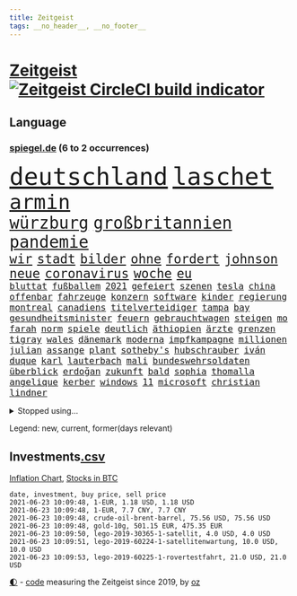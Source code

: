 ```yaml
---
title: Zeitgeist
tags: __no_header__, __no_footer__
---
```


# [Zeitgeist](https://oliz.io/zeitgeist/) [![Zeitgeist CircleCI build indicator](https://circleci.com/gh/ooz/zeitgeist.svg?style=shield)](https://circleci.com/gh/ooz/zeitgeist)

## Language

<h3><a href="https://www.spiegel.de" target="_blank">spiegel.de</a> (6 to 2 occurrences)</h3>
<p style="font-family:monospace">
<span style="font-size:32pt"><a href="news_links.html#deutschland" class="current">deutschland</a></span>
<span style="font-size:32pt"><a href="news_links.html#laschet" class="current">laschet</a></span>
<br>
<span style="font-size:27pt"><a href="news_links.html#armin" class="current">armin</a></span>
<br>
<span style="font-size:22pt"><a href="news_links.html#würzburg" class="current">würzburg</a></span>
<span style="font-size:22pt"><a href="news_links.html#großbritannien" class="current">großbritannien</a></span>
<span style="font-size:22pt"><a href="news_links.html#pandemie" class="current">pandemie</a></span>
<br>
<span style="font-size:17pt"><a href="news_links.html#wir" class="current">wir</a></span>
<span style="font-size:17pt"><a href="news_links.html#stadt" class="current">stadt</a></span>
<span style="font-size:17pt"><a href="news_links.html#bilder" class="current">bilder</a></span>
<span style="font-size:17pt"><a href="news_links.html#ohne" class="current">ohne</a></span>
<span style="font-size:17pt"><a href="news_links.html#fordert" class="current">fordert</a></span>
<span style="font-size:17pt"><a href="news_links.html#johnson" class="current">johnson</a></span>
<span style="font-size:17pt"><a href="news_links.html#neue" class="current">neue</a></span>
<span style="font-size:17pt"><a href="news_links.html#coronavirus" class="current">coronavirus</a></span>
<span style="font-size:17pt"><a href="news_links.html#woche" class="current">woche</a></span>
<span style="font-size:17pt"><a href="news_links.html#eu" class="current">eu</a></span>
<br>
<span style="font-size:12pt"><a href="news_links.html#bluttat" class="new">bluttat</a></span>
<span style="font-size:12pt"><a href="news_links.html#fußballem" class="current">fußballem</a></span>
<span style="font-size:12pt"><a href="news_links.html#2021" class="current">2021</a></span>
<span style="font-size:12pt"><a href="news_links.html#gefeiert" class="current">gefeiert</a></span>
<span style="font-size:12pt"><a href="news_links.html#szenen" class="current">szenen</a></span>
<span style="font-size:12pt"><a href="news_links.html#tesla" class="current">tesla</a></span>
<span style="font-size:12pt"><a href="news_links.html#china" class="current">china</a></span>
<span style="font-size:12pt"><a href="news_links.html#offenbar" class="current">offenbar</a></span>
<span style="font-size:12pt"><a href="news_links.html#fahrzeuge" class="current">fahrzeuge</a></span>
<span style="font-size:12pt"><a href="news_links.html#konzern" class="current">konzern</a></span>
<span style="font-size:12pt"><a href="news_links.html#software" class="current">software</a></span>
<span style="font-size:12pt"><a href="news_links.html#kinder" class="current">kinder</a></span>
<span style="font-size:12pt"><a href="news_links.html#regierung" class="current">regierung</a></span>
<span style="font-size:12pt"><a href="news_links.html#montreal" class="new">montreal</a></span>
<span style="font-size:12pt"><a href="news_links.html#canadiens" class="new">canadiens</a></span>
<span style="font-size:12pt"><a href="news_links.html#titelverteidiger" class="current">titelverteidiger</a></span>
<span style="font-size:12pt"><a href="news_links.html#tampa" class="new">tampa</a></span>
<span style="font-size:12pt"><a href="news_links.html#bay" class="new">bay</a></span>
<span style="font-size:12pt"><a href="news_links.html#gesundheitsminister" class="current">gesundheitsminister</a></span>
<span style="font-size:12pt"><a href="news_links.html#feuern" class="new">feuern</a></span>
<span style="font-size:12pt"><a href="news_links.html#gebrauchtwagen" class="new">gebrauchtwagen</a></span>
<span style="font-size:12pt"><a href="news_links.html#steigen" class="current">steigen</a></span>
<span style="font-size:12pt"><a href="news_links.html#mo" class="new">mo</a></span>
<span style="font-size:12pt"><a href="news_links.html#farah" class="new">farah</a></span>
<span style="font-size:12pt"><a href="news_links.html#norm" class="new">norm</a></span>
<span style="font-size:12pt"><a href="news_links.html#spiele" class="current">spiele</a></span>
<span style="font-size:12pt"><a href="news_links.html#deutlich" class="current">deutlich</a></span>
<span style="font-size:12pt"><a href="news_links.html#äthiopien" class="current">äthiopien</a></span>
<span style="font-size:12pt"><a href="news_links.html#ärzte" class="current">ärzte</a></span>
<span style="font-size:12pt"><a href="news_links.html#grenzen" class="current">grenzen</a></span>
<span style="font-size:12pt"><a href="news_links.html#tigray" class="current">tigray</a></span>
<span style="font-size:12pt"><a href="news_links.html#wales" class="current">wales</a></span>
<span style="font-size:12pt"><a href="news_links.html#dänemark" class="current">dänemark</a></span>
<span style="font-size:12pt"><a href="news_links.html#moderna" class="current">moderna</a></span>
<span style="font-size:12pt"><a href="news_links.html#impfkampagne" class="current">impfkampagne</a></span>
<span style="font-size:12pt"><a href="news_links.html#millionen" class="current">millionen</a></span>
<span style="font-size:12pt"><a href="news_links.html#julian" class="current">julian</a></span>
<span style="font-size:12pt"><a href="news_links.html#assange" class="new">assange</a></span>
<span style="font-size:12pt"><a href="news_links.html#plant" class="current">plant</a></span>
<span style="font-size:12pt"><a href="news_links.html#sotheby's" class="new">sotheby's</a></span>
<span style="font-size:12pt"><a href="news_links.html#hubschrauber" class="current">hubschrauber</a></span>
<span style="font-size:12pt"><a href="news_links.html#iván" class="current">iván</a></span>
<span style="font-size:12pt"><a href="news_links.html#duque" class="current">duque</a></span>
<span style="font-size:12pt"><a href="news_links.html#karl" class="current">karl</a></span>
<span style="font-size:12pt"><a href="news_links.html#lauterbach" class="current">lauterbach</a></span>
<span style="font-size:12pt"><a href="news_links.html#mali" class="current">mali</a></span>
<span style="font-size:12pt"><a href="news_links.html#bundeswehrsoldaten" class="current">bundeswehrsoldaten</a></span>
<span style="font-size:12pt"><a href="news_links.html#überblick" class="current">überblick</a></span>
<span style="font-size:12pt"><a href="news_links.html#erdoğan" class="current">erdoğan</a></span>
<span style="font-size:12pt"><a href="news_links.html#zukunft" class="current">zukunft</a></span>
<span style="font-size:12pt"><a href="news_links.html#bald" class="current">bald</a></span>
<span style="font-size:12pt"><a href="news_links.html#sophia" class="current">sophia</a></span>
<span style="font-size:12pt"><a href="news_links.html#thomalla" class="new">thomalla</a></span>
<span style="font-size:12pt"><a href="news_links.html#angelique" class="current">angelique</a></span>
<span style="font-size:12pt"><a href="news_links.html#kerber" class="current">kerber</a></span>
<span style="font-size:12pt"><a href="news_links.html#windows" class="current">windows</a></span>
<span style="font-size:12pt"><a href="news_links.html#11" class="current">11</a></span>
<span style="font-size:12pt"><a href="news_links.html#microsoft" class="current">microsoft</a></span>
<span style="font-size:12pt"><a href="news_links.html#christian" class="current">christian</a></span>
<span style="font-size:12pt"><a href="news_links.html#lindner" class="current">lindner</a></span>
</p>
<details>
<summary>Stopped using...</summary>
<p class="former" style="font-size:12pt">
tobt(248) unserem(248) bemühungen(247) einiges(247) 100000(246) alltag(246) beschreibt(246) drosten(246) erneuter(246) hsv(246) jan(246) richter(246) spielzeit(246) untersuchungen(246) aufgeben(245) badenwürttembergs(245) funktionieren(245) games(245) gleichstellung(245) liste(245) liverpool(245) niederländische(245) niedersächsischen(245) notfalls(245) satelliten(245) tottenham(245) ungewöhnlich(245) verzögert(245) vulkanausbruch(245) akt(244) arktis(244) asche(244) atlético(244) einwohner(244) herkunft(244) häuser(244) ikone(244) leverkusen(244) möglicher(244) schildert(244) warentest(244) öffentlichen(244) überwachung(244) einschränken(243) erziehung(243) is(243) komplex(243) meinung(243) menge(243) schwächen(243) spdpolitiker(243) studentin(243) toleranz(243) ungewöhnlicher(243) verlief(243) verschiedene(243) aufgrund(242) beteiligten(242) bundesligisten(242) coronainfizierte(242) deutsch(242) erfahrungen(242) gaga(242) lunge(242) senat(242) verteidigungsministerin(242) wohngebiet(242) wuppertal(242) angesteckt(241) arbeiteten(241) bayer(241) botschaften(241) dahin(241) hinrichtung(241) infizierte(241) jüngste(241) kleineren(241) leer(241) normalen(241) schlechtesten(241) stich(241) tourismus(241) weltkrieg(241) zurückgetreten(241) coronafälle(240) diskriminiert(240) france(240) gehören(240) gerufen(240) geschäften(240) günstiger(240) islam(240) lateinamerika(240) migrationspolitik(240) prinzessin(240) seltenen(240) spieltag(240) studierenden(240) verwirrung(240) vorsitz(240) worum(240) zweifelt(240) aldi(239) entdeckten(239) erfolgreiche(239) geringer(239) geschichten(239) herdenimmunität(239) isolation(239) kieler(239) lukas(239) positioniert(239) rb(239) reul(239) sc(239) sprecherin(239) verfolgung(239) vergleicht(239) vermeiden(239) version(239) vorab(239) 79(238) anleger(238) arizona(238) aufgerufen(238) awards(238) bittere(238) brutale(238) bundesligavorschau(238) ersetzen(238) fanexperten(238) gefiel(238) gefährlicher(238) haare(238) infizieren(238) jahresbeginn(238) kaputt(238) leicester(238) mike(238) noten(238) rekordhoch(238) rom(238) schlagzeilen(238) steuer(238) streiks(238) tatortvote(238) tippen(238) trainieren(238) usjustizministerium(238) wichtiges(238) wichtigster(238) wohnhaus(238) zugegeben(238) überraschende(238) 2050(237) 2500(237) 31(237) arbeitnehmer(237) deutschlandweit(237) erzielt(237) genannt(237) geteilt(237) influencer(237) jüdische(237) klimaneutral(237) leiten(237) lockt(237) lohnt(237) lösungen(237) nawalnys(237) ostukraine(237) schalke(237) sohnes(237) träumen(237) verzweiflung(237) voraus(237) wettbewerb(237) auswirken(236) denkbar(236) fritz(236) gesetzentwurf(236) gestohlener(236) instanz(236) kranke(236) phil(236) sensation(236) spdpolitikerin(236) tauchen(236) uswirtschaft(236) vermutet(236) virtuell(236) weshalb(236) 04(235) bekanntesten(235) besonderen(235) eliten(235) gebiet(235) hai(235) historische(235) informieren(235) mahmoud(235) raketen(235) schadet(235) schlimmsten(235) standort(235) symptome(235) universität(235) unmut(235) 7(234) blick(234) einrichtungen(234) gefechte(234) gestrichen(234) lüge(234) radikalen(234) schalkes(234) stadtteil(234) stets(234) befreien(233) bruch(233) crash(233) erkrankt(233) gewinner(233) heran(233) honda(233) landen(233) melanie(233) regierungspartei(233) salzburg(233) umstrittenem(233) übernahme(233) 17000(232) braunschweig(232) covid19erkrankung(232) erschöpft(232) geländewagen(232) manipulierte(232) nicola(232) nordrheinwestfälischen(232) raten(232) spanischer(232) vermittlung(232) 3(231) ausharren(231) einzigen(231) gebilligt(231) herrschen(231) möglichst(231) platzen(231) skepsis(231) staatsbürgerschaft(231) yorker(231) band(230) diebstahl(230) fliehen(230) impfstoffen(230) klinik(230) reagierten(230) reiste(230) segen(230) song(230) tasche(230) tiger(230) versuche(230) vertreter(230) diskussionen(229) floyd(229) flüchtlingen(229) gelöst(229) lkw(229) lügen(229) model(229) pharmakonzerne(229) restaurant(229) verlauf(229) wiederholt(229) beteiligung(228) dir(228) homosexuelle(228) loch(228) marke(228) punktet(228) arabische(227) gazastreifen(227) geflogen(227) maximilian(227) schwerem(227) wochenlang(227) zwischenzeitlich(227) gestritten(226) ministerpräsidentin(226) psychologe(226) schusswaffen(226) sekunde(226) verbündeten(226) virtuellen(226) wirtz(226) übertragung(226) accounts(225) berät(225) hob(225) häusliche(225) politisches(225) volksverhetzung(225) zugelassenen(225) a1(224) boateng(224) bundesgesundheitsminister(224) deals(224) erkrankten(224) jérôme(224) komplikationen(224) mercedes(224) messe(224) migrationshintergrund(224) präsidentin(224) pünktlich(224) satellitenbild(224) taktik(224) verkehrsunfall(224) aufstand(223) bob(223) gekämpft(223) herzen(223) marsch(223) sicheren(223) späten(223) todesopfer(223) verbündete(223) verzweifelten(223) ansteckend(222) brennt(222) landete(222) träume(222) auktion(221) besitz(221) brandstiftung(221) dortmunds(221) gegnern(221) indonesien(221) misshandlungen(221) prompt(221) reduzieren(221) richard(221) schriftsteller(221) versagen(221) vorne(221) behalten(220) bett(220) eindämmung(220) erfassen(220) erwachsenen(220) fan(220) fassade(220) fehlern(220) motive(220) namhafte(220) ungleich(220) angezündet(219) greuther(219) losgehen(219) menschliche(219) protestierten(219) spitzenreiter(219) verstanden(219) wind(219) 40000(218) ablehnung(218) drängte(218) drücken(218) einfacher(218) erkranken(218) fortschritte(218) korruptionsvorwürfen(218) rentner(218) telefon(218) ähnliche(218) angeblicher(217) arminia(217) división(217) flüchtling(217) häftlinge(217) mitgliedsländer(217) prescht(217) primera(217) prinzip(217) prägt(217) tunesien(217) weltkriegsbombe(217) anstiftung(216) bezeichnete(216) einschränkung(216) haag(216) stützt(216) wölfe(216) überfahren(216) freiwilligen(215) männlich(215) schrecken(215) sturgeon(215) trotzen(215) unterm(215) verletzten(215) warfen(215) ämter(215) absteiger(214) feuert(214) gegenzug(214) profifußball(214) sichert(214) sonde(214) springen(214) umsätze(214) unglaubliche(214) 140(213) angehen(213) anschlags(213) auffällig(213) km/h(213) teilnahme(213) auszahlung(212) coronaauflagen(212) jacob(212) klimaziele(212) abstieg(211) demo(211) einbruch(211) entscheidet(211) erweist(211) kinderpornografie(211) kräfte(211) mobilfunknetz(211) tinder(211) verankern(211) bester(210) boykottieren(210) dreieinhalb(210) einbrecher(210) niederländischen(210) schlugen(210) sportler(210) 17jähriger(209) fehlender(209) karten(209) katja(209) notbremse(209) söhne(209) verständnis(209) bundesverfassungsgericht(208) klaasjan(208) ministerien(208) wütende(208) bangen(207) dc(207) demos(207) op(206) telefonat(206) dauert(205) explodierte(205) jubeln(205) ware(205) 80000(204) benötigen(204) emotionaler(204) erzielten(204) praxis(204) tücken(204) beschuldigte(203) reus(203) begehrten(202) blake(202) enormen(202) erprobt(202) immens(202) krawall(202) maradona(202) messenger(202) sofortige(202) fußballweltmeister(201) gespart(201) projekts(201) virusvariante(201) vogelgrippe(201) gegenmaßnahmen(200) gläubige(200) tiefpunkt(200) bewaffneten(199) reifen(198) königreich(197) rodrigo(197) terroranschlags(197) covidpatienten(196) ksk(196) religiöse(196) einkaufen(195) erfolgreichen(195) geist(195) guatemala(195) prägte(195) south(195) dylan(194) konzert(194) trauma(194) nebenwirkungen(193) portal(193) sämtliche(193) verzögerungen(193) bbc(192) ungleichheit(192) desto(191) eisberg(191) zentimeter(191) dämpft(190) existenz(190) schweine(190) service(190) woods(190) empfinden(188) aussortiert(187) dobrindt(187) geführte(187) beliebten(186) dichter(186) vergleichsweise(186) beratungen(185) derzeitigen(185) einsame(185) riesigen(185) tragischen(185) vorfällen(185) contest(184) 85(183) faire(183) karlsruhe(183) beschimpfte(182) discounter(182) fotografieren(182) rolf(182) sammeln(182) unrealistisch(182) abschottung(180) elfte(180) vereins(180) wmtitel(180) geiger(179) marine(178) querdenkern(177) eintraf(176) genehmigen(176) zutage(176) smart(175) datenschutz(174) elliot(174) entfernen(174) page(174) protestierende(174) überstehen(174) 34jährige(173) einreiseregeln(173) kursieren(172) flüchteten(171) aufstehen(169) ausweg(169) rächen(169) topform(169) aufheben(168) bizarre(168) dreyer(168) hackern(168) kolleginnen(168) malu(168) angedeutet(167) brauchten(167) stromausfall(167) befreiungsschlag(166) verdächtig(166) vertuschen(166) oligarch(164) auslieferung(163) durchhalten(163) merklich(163) herrschaft(162) marokko(162) fluglinie(161) kursiert(160) londons(160) schnelles(160) schärfer(160) heidelberg(159) instituts(159) lava(159) vulkane(159) quiz(158) charaktere(157) ema(157) motivation(157) bauarbeiten(156) bürokratie(156) curtius(156) geldtransporter(155) kantersieg(155) pandemielage(155) desaströse(154) schulkindern(154) weimar(154) coronamutation(153) coronavariante(153) eruptionen(153) norditalien(153) perspektive(153) coronavakzinen(152) luxusuhren(152) 64jährige(149) israelin(149) verspielen(149) vorjahresvergleich(149) anreiz(148) flieger(148) israelis(148) gesendet(147) mallorca(147) ausgegangen(145) erbeuten(145) gejagt(145) mau(145) texte(145) flüchtlingslagern(144) gefährlichsten(143) aufgebot(142) nachrichtenagentur(142) ausbeutung(141) deine(141) perseverance(141) schulabschluss(141) tamtam(141) coronavirusvariante(140) eingehen(140) grenzregion(140) jener(140) versunkenen(140) benachbarten(139) blaulicht(139) 105(138) positionieren(138) absolvieren(137) aushelfen(137) drangen(136) freilassen(136) hergestellt(136) medizinischen(136) scheideweg(136) earth(135) gäbe(135) zurückzudrängen(135) 46jähriger(134) arbeitsgericht(134) franken(134) geltende(134) höheres(134) pfingsten(134) championship(133) dna(133) branson(132) juristische(132) ungerechtigkeit(132) polizeibeamte(131) schrumpfte(131) westliche(131) winslet(131) jenen(130) kollegin(130) auftraggeber(129) bereut(129) martens(129) indonesischen(128) leverkusens(128) umarmung(128) entsprechenden(127) nachbarland(127) rotterdam(127) 111(126) albert(126) hochansteckende(126) lego(126) pantherstar(126) afrikanische(125) konfrontation(125) häusern(124) leugnen(123) radsportler(123) verheißt(123) unwahrscheinlich(122) delmenhorst(121) huntelaar(121) al(120) lenkt(120) dubiose(119) freundlich(119) neuwahl(119) schatz(119) breite(118) impfreihenfolge(118) abmachung(117) anweisungen(117) rechtmäßig(117) gemüse(116) schleppt(115) verendet(115) anrufe(114) kandidiert(114) hintern(113) argumentiert(112) öffnungen(112) bamberg(111) mordversuch(111) verleiht(111) marina(110) schaulustige(110) vertreibt(110) aufmachen(109) bemerkung(109) zusagen(109) überzeugung(109) bekennen(108) jendrik(108) konkreter(108) schmeißt(108) börsengang(107) manson(107) marilyn(107) skandale(107) berechtigte(106) esc(106) gendergerechte(106) notwehr(106) inszenierte(105) junta(105) traktiert(105) umlaufbahn(105) ähneln(105) kapital(104) palästinensern(104) nationalgalerie(103) marktmacht(102) merkwürdig(102) mietpreise(102) river(102) vereint(102) hate(101) hortet(101) nld(101) sternchen(101) coronalockdowns(100) großbrand(100) impfschutz(99) islamist(99) staatsfernsehen(99) vertragsauflösung(99) zweitgrößte(99) brustimplantate(98) lebenszeit(98) mutanten(98) rendite(98) rheinland(98) wiedereröffnung(98) bischof(97) epic(97) syriens(97) adm(96) stamm(96) parteikollege(95) schiedsrichterinnen(95) streich(95) verruf(95) briefbomben(94) entführung(94) hipp(94) latifa(94) verletzter(94) finanzierten(93) journalistische(93) leopoldo(93) missbrauchsvorwürfen(93) bereicherung(92) ministern(92) notstand(92) oberverwaltungsgericht(92) elternhauses(91) fragwürdiges(91) lebenszeichen(91) unternimmt(91) wildnis(91) bauer(90) flicks(90) handyspiel(90) magen(90) marsrover(90) ebnen(89) lösten(89) ordnungsgemäß(89) sonnigen(89) zeugenstand(89) emirstochter(88) nachsehen(88) rechtsmediziner(88) schutzwirkung(88) verstörend(88) anzeigt(87) berlinern(87) don't(87) drogengangs(87) eliteeinheit(87) erzwungene(87) export(87) feel(87) orchester(87) verbots(87) verhältnissen(87) wilderer(87) biopic(86) eisen(86) unterschätzen(86) acts(85) beendeten(85) bürgermeisters(85) gratulierte(85) melilla(85) militärregime(85) philosophin(85) unverständnis(85) warnstreiks(85) aufzuheben(84) blutiger(84) botschafterin(84) dreißig(84) kulturveranstaltungen(84) ärmsten(84) ölkonzern(84) baldigen(83) inhalten(83) kleinparteien(83) kündigungen(83) nutzerinnen(83) pilotprojekt(83) 41jährigen(82) bender(82) dianainterview(82) erfreulich(82) wieviel(82) abstiegskandidaten(81) armeechef(81) mordanklage(81) raketenangriffen(81) seinetwegen(81) teilnehmenden(81) wagenknechtlager(81) abgewehrt(80) athen(80) binneni(80) farce(80) palästina(80) rechtsanwältin(80) senders(80) befestigt(79) aires(78) angefeindet(78) buenos(78) flugtaxis(78) frischem(78) geldgebern(78) impfpässe(78) jude(78) lästig(78) verewigt(78) wada(78) übernachten(78) einsehbar(77) erschlichen(77) marokkanischen(77) ndr(77) nft(77) todestag(77) feiertag(76) pazifik(76) reservieren(76) vorgesetzte(76) cduabgeordnete(75) seenotrettungsschiff(75) sicherheitsauflagen(75) strippenzieher(75) wilderei(75) bescheidenheit(74) mini(74) nftauktion(74) prostituierte(74) thessaloniki(74) angesteuert(73) berlinbrandenburg(73) duma(73) gitta(73) goldener(73) homosexueller(73) löws(73) minenfeld(73) prinzipien(73) altersgruppen(72) anzutreten(72) hausarztpraxen(72) viertes(72) ansteigen(71) betet(71) coronaprotest(71) erleichterungen(71) lokführern(71) studienergebnisse(71) zyklon(71) aufenthaltsort(70) gerd(70) jogi(70) watt(70) coronatestergebnisse(69) fahrlässiger(69) steuerzahler(69) entpuppte(68) saisonfinale(68) stolzen(68) bosch(67) essener(67) geflügelpest(67) gekracht(67) gastgewerbe(66) gesetzlich(66) jordanien(66) unweit(66) weltberühmten(66) exsenator(65) franzjosef(65) overbeck(65) überraschendste(65) boxen(64) buhlen(64) sofortiger(64) zweitimpfung(64) 2001(63) kontraproduktiv(63) negativer(63) seid(63) eingebunden(62) hunderter(62) lasch(62) lavastrom(62) rassistisches(62) vehement(62) übernehme(62) feuerzeug(61) jährlich(61) nachziehen(61) zögern(61) äthiopische(61) european(60) gerücht(60) hilfreich(60) nebeneinkünften(60) tägliche(60) walking(60) geklappt(59) forciert(58) garcia(58) megadeal(58) raubzug(58) tvnow(58) videospielen(58) dubiosen(57) elfjährige(57) floyds(57) forscht(57) kartellwächter(57) kundgebungen(57) mitgliederzahlen(57) protestwelle(57) verkleidete(57) aufzuhalten(56) exporteure(56) fühle(56) gutgehen(56) modellprojekt(56) satellitenbilder(56) 1200(55) einklagen(55) gehälter(55) hopp(55) krimineller(55) entmachtete(54) irina(54) vergebene(54) 35jährige(53) gauweiler(53) querdenken(53) badischen(52) doktortitel(52) gespendete(52) leck(52) personengruppe(52) seltsamen(52) spürt(52) dave(51) fügen(51) gew(51) secret(51) sturmböen(51) tee(51) zwölfjährigen(51) kühl(50) schlaganfälle(50) versanken(50) vertriebenen(50) bundeskanzlers(49) leiteten(49) schönheitswettbewerb(49) zwangsläufig(49) einsammeln(48) fantastisch(48) klimabilanz(48) schlucken(48) verlag(48) abdullah(47) anrainer(47) dead(47) mine(47) fluch(46) grenzzaun(46) großflächig(46) platten(46) zulassungshürden(46) dokuserie(45) gezielte(45) kampfjet(45) kraus(45) schlepper(45) scrollen(45) zufriedener(45) hinauf(44) rechnung(44) bassist(43) rohani(43) schulnoten(43) veto(43) viola(43) boseman(42) chadwick(42) iwstudie(42) posthum(42) stetig(42) 54jähriger(41) augsburgs(41) ausstrahlen(41) campingplatz(41) cduführung(41) deeskalation(41) ernsthaft(41) fernsehsender(41) kortison(41) ulrike(41) wahlkampfauftritt(41) militärisch(39) nachrichtenportal(39) waffengesetz(39) zurückhalten(39) irrt(38) planlos(38) statistik(38) umzusetzen(38) wandeln(38) ängsten(38) arne(37) b1617(37) handelskammer(37) inland(37) sarg(37) usabzug(37) angeführt(36) fotofinish(36) gesinnung(36) nahegelegt(36) vorentscheidung(36) aufgebrachte(35) bottas(35) fehlerfrei(35) optimal(35) prügelt(35) walters(35) aufrüstung(34) chicago(34) legale(34) munitionslager(34) schmerzhaft(34) valtteri(34) wütenden(34) außenministers(33) biografie(33) lampedusa(33) erfolgsfall(32) riechen(32) schauspielers(32) tunesischen(32) untergang(32) gen(31) monte(31) einträge(30) geschleudert(30) hansa(30) hungersnot(30) klimagesetz(30) meisterfeier(30) notwendigen(30) verbrennungsmotoren(30) ökozid(30) freihandelsabkommen(29) grünes(29) ifogeschäftsklimaindex(29) kids(29) landwirt(29) supermond(29) vollmond(29) wirtschaftsvertreter(29) berechnungen(28) betriebsärzte(28) dazn(28) dehm(28) diether(28) genesen(28) implodiert(28) opernsängerin(28) schwules(28) zügig(28) ungefähr(27) ausstatten(26) kennengelernt(26) lieferverzögerungen(26) norman(26) spdchefin(26) übten(26) durchsuchung(25) gentechnikverfahren(25) klauseln(25) krankenkasse(25) mehrfachen(25) regionalregierung(25) reyes(25) schmuggel(25) südkoreas(25) ungewollte(25) vorsitzender(25) abi(24) comedysendung(24) dutzender(24) entfacht(24) gründerszene(24) ostberlin(24) regionalverbände(24) spitzenkandidatur(24) usvorbild(24) versanden(24) folgten(23) hamiltons(23) impfberechtigten(23) kinderreportern(23) stürzten(23) child(22) dynamo(22) ferkel(22) geschosse(22) tatwaffe(22) formulare(21) passé(21) vereinbarkeit(21) bond(20) reiter(20) schwerste(20) verwandt(20) asphalt(19) assad(19) grünenanhänger(19) spdchef(19) cher(18) emanuel(18) giftspritze(18) lieke(18) maurice(18) schnellstmöglich(18) spiegelanalyse(18) stadtschloss(18) vierjähriger(18) auslandsgeheimdienst(17) überarbeitung(17) beatrice(16) bundesfamilienministerin(16) durchbruch(16) eingebüßt(16) hartes(16) lesbische(16) melinda(16) altbundespräsident(15) buchmann(15) fu(15) jetzigen(15) kitsch(15) packt(15) basislager(14) bnd(14) feuerpause(14) großeltern(14) hrubesch(14) mettmann(14) vorurteilen(14) 110000(13) ahmadinejad(13) krisenregion(13) luna(13) soße(13) championsleaguetitel(12) luftschlägen(12) meisterkampf(12) schlauch(12) widersetzen(12) abgeschossen(11) absolute(11) akzeptabel(11) bergetappe(11) fahndung(11) ferrari(11) geschwiegen(11) impfgegner(11) wally(11)
</p>
</details>
<p>Legend: <span class="new">new</span>, <span class="current">current</span>, <span class="former">former(days relevant)</span></p>

## Investments[.csv](investments.csv)

[Inflation Chart](https://inflationchart.com),
[Stocks in BTC](https://stonksinbtc.xyz/)

```
date, investment, buy price, sell price
2021-06-23 10:09:48, 1-EUR, 1.18 USD, 1.18 USD
2021-06-23 10:09:48, 1-EUR, 7.7 CNY, 7.7 CNY
2021-06-23 10:09:48, crude-oil-brent-barrel, 75.56 USD, 75.56 USD
2021-06-23 10:09:48, gold-10g, 501.15 EUR, 475.35 EUR
2021-06-23 10:09:50, lego-2019-30365-1-satellit, 4.0 USD, 4.0 USD
2021-06-23 10:09:51, lego-2019-60224-1-satellitenwartung, 10.0 USD, 10.0 USD
2021-06-23 10:09:53, lego-2019-60225-1-rovertestfahrt, 21.0 USD, 21.0 USD
```

<footer>
<a href="javascript:toggleTheme()" class="nav">🌓</a>
- <a href="https://github.com/ooz/zeitgeist">code</a> measuring the Zeitgeist since 2019, by <a href="https://oliz.io">oz</a>
</footer>
